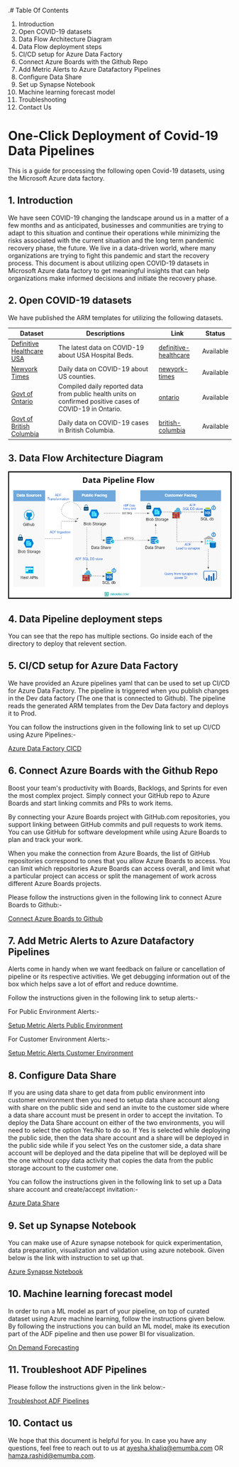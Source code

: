 .# Table Of Contents

1. Introduction
2. Open COVID-19 datasets
3. Data Flow Architecture Diagram
4. Data Flow deployment steps
5. CI/CD setup for Azure Data Factory
6. Connect Azure Boards with the Github Repo
7. Add Metric Alerts to Azure Datafactory Pipelines
8. Configure Data Share
9. Set up Synapse Notebook
10. Machine learning forecast model
11. Troubleshooting
12. Contact Us

# One-Click Deployment of Covid-19 Data Pipelines
This is a guide for processing the following open Covid-19 datasets, using the Microsoft Azure data factory. 


## 1. Introduction
We have seen COVID-19 changing the landscape around us in a matter of a few months and as anticipated, businesses and communities are trying to adapt to this situation and continue their operations while minimizing the risks associated with the current situation and the long term pandemic recovery phase, the future. We live in a data-driven world, where many organizations are trying to fight this pandemic and start the recovery process. This document is about utilizing open COVID-19 datasets in Microsoft Azure data factory to get meaningful insights that can help organizations make informed decisions and initiate the recovery phase.


## 2. Open COVID-19 datasets
We have published the ARM templates for utilizing the following datasets. 

Dataset | Descriptions | Link | Status
------- | ------------ | ---- | ------
[Definitive Healthcare USA](https://coronavirus-resources.esri.com/datasets/definitivehc::definitive-healthcare-usa-hospital-beds?geometry=110.039%2C-16.820%2C-135.000%2C72.123) | The latest data on COVID-19 about USA Hospital Beds. | [definitive-healthcare](https://github.com/ayesha-kr/covid-one-click-deployment/tree/master/datasets/covid-19/definitive-healthcare) | Available
[Newyork Times](https://github.com/nytimes/covid-19-data) | Daily data on COVID-19 about US counties. | [newyork-times](https://github.com/ayesha-kr/covid-one-click-deployment/tree/master/datasets/covid-19/newyork-times) | Available
[Govt of Ontario](https://data.ontario.ca/dataset?keywords_en=COVID-19) | Compiled daily reported data from public health units on confirmed positive cases of COVID-19 in Ontario. | [ontario](https://github.com/ayesha-kr/covid-one-click-deployment/tree/master/datasets/covid-19/ontario) | Available
[Govt of British Columbia](http://www.bccdc.ca/health-info/diseases-conditions/covid-19/data) | Daily data on COVID-19 cases in British Columbia. | [british-columbia](https://github.com/ayesha-kr/covid-one-click-deployment/tree/master/datasets/covid-19/british-columbia) | Available

## 3. Data Flow Architecture Diagram
![Azul_Data_Pipeline](./images/architectureV1.png)

## 4. Data Pipeline deployment steps
  You can see that the repo has multiple sections. Go inside each of the directory to deploy that relevent section.  

## 5. CI/CD setup for Azure Data Factory

We have provided an Azure pipelines yaml that can be used to set up CI/CD for Azure Data Factory. The pipeline is triggered when you publish changes in the Dev data factory (The one that is connected to Github). The pipeline reads the generated ARM templates from the Dev Data factory and deploys it to Prod. 

You can follow the instructions given in the following link to set up CI/CD using Azure Pipelines:-

[Azure Data Factory CICD](./datasets/covid-19/definitive-healthcare/azure-pipelines-cicd/readme.md)

## 6. Connect Azure Boards with the Github Repo

Boost your team's productivity with Boards, Backlogs, and Sprints for even the most complex project. Simply connect your GitHub repo to Azure Boards and start linking commits and PRs to work items.

By connecting your Azure Boards project with GitHub.com repositories, you support linking between GitHub commits and pull requests to work items. You can use GitHub for software development while using Azure Boards to plan and track your work.

When you make the connection from Azure Boards, the list of GitHub repositories correspond to ones that you allow Azure Boards to access. You can limit which repositories Azure Boards can access overall, and limit what a particular project can access or split the management of work across different Azure Boards projects.

Please follow the instructions given in the following link to connect Azure Boards to Github:-

[Connect Azure Boards to Github](https://docs.microsoft.com/en-us/azure/devops/boards/github/connect-to-github?view=azure-devops)


## 7. Add Metric Alerts to Azure Datafactory Pipelines

Alerts come in handy when we want feedback on failure or cancellation of pipeline or its respective activities. We get debugging information out of the box which helps save a lot of effort and reduce downtime. 

Follow the instructions given in the following link to setup alerts:-

For Public Environment Alerts:- 

[Setup Metric Alerts Public Environment](./datasets/covid-19/definitive-healthcare/customer/Readme.md)

For Customer Environment Alerts:- 

[Setup Metric Alerts Customer Environment](./datasets/covid-19/definitive-healthcare/public/Readme.md)

## 8. Configure Data Share

If you are using data share to get data from public environment into customer environment then you need to setup data share account along with share on the public side and send an invite to the customer side where a data share account must be present in order to accept the invitation. To deploy the Data Share account on either of the two environments, you will need to select the option Yes/No to do so. If Yes is selected while deploying the public side, then the data share account and a share will be deployed in the public side while if you select Yes on the customer side, a data share account will be deployed and the data pipeline that will be deployed will be the one without copy data activity that copies the data from the public storage account to the customer one.

You can follow the instructions given in the following link to set up a Data share account and create/accept invitation:-

[Azure Data Share](./datasets/covid-19/definitive-healthcare/customer/Readme.md)

## 9. Set up Synapse Notebook

You can make use of Azure synapse notebook for quick experimentation, data preparation, visualization and validation using azure notebook. Given below is the link with instruction to set up that.


[Azure Synapse Notebook](./datasets/covid-19/definitive-healthcare/azure-notebook/readme.md)

## 10. Machine learning forecast model

In order to run a ML model as part of your pipeline, on top of curated dataset using Azure machine learning, follow the instructions given below. By following the instructions you can build an ML model, make its execution part of the ADF pipeline and then use power BI for visualization. 

[On Demand Forecasting](./datasets/covid-19/newyork-times/on-demand-forecast-model/Readme.md)

## 11. Troubleshoot ADF Pipelines

Please follow the instructions given in the link below:-

[Troubleshoot ADF Pipelines](./docs/trouebleshoot.md)

## 10. Contact us

We hope that this document is helpful for you. In case you have any questions, feel free to reach out to us at ayesha.khaliq@emumba.com OR hamza.rashid@emumba.com.
